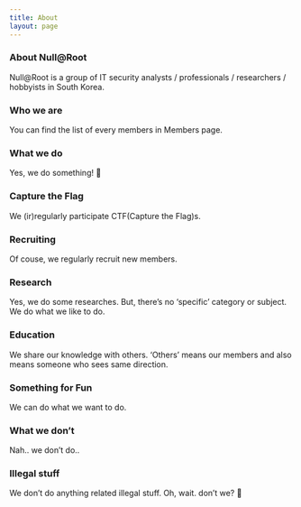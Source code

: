 ```yaml
---
title: About
layout: page
---
```


### About Null@Root

Null@Root is a group of IT security analysts / professionals / researchers / hobbyists in South Korea. 

### Who we are

You can find the list of every members in Members page.

 

### What we do

Yes, we do something!  🙂

### Capture the Flag

We (ir)regularly participate CTF(Capture the Flag)s.

### Recruiting

Of couse, we regularly recruit new members.

### Research

Yes, we do some researches. But, there’s no ‘specific’ category or subject. We do what we like to do.

### Education

We share our knowledge with others. ‘Others’ means our members and also means someone who sees same direction.

### Something for Fun

We can do what we want to do.

  
	 
	 
### What we don’t

Nah.. we don’t do..

### Illegal stuff

We don’t do anything related illegal stuff. Oh, wait. don’t we?  🙁